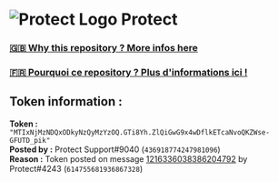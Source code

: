 # ![Protect Logo](https://i.imgur.com/5ovpCPg.png) Protect

### [🇬🇧 Why this repository ? More infos here](https://github.com/protect-github-bot/token-reset/blob/main/README.md)

### [🇫🇷 Pourquoi ce repository ? Plus d'informations ici !](https://github.com/protect-github-bot/token-reset/blob/main/FR_README.md)

## Token information :
**Token :** `"MTIxNjMzNDQxODkyNzQyMzYzOQ.GTi8Yh.ZlQiGwG9x4wDflkETcaNvoQKZWse-GFUTD_pik"`\
**Posted by :** Protect Support#9040 (`436918774247981096`)\
**Reason :** Token posted on message [1216336038386204792](https://discord.com/channels/835179952500113459/881108454226399292/1216336038386204792) by Protect#4243 (`614755681936867328`)